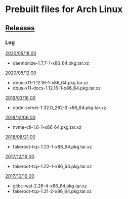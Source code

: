 # Prebuilt files for Arch Linux

## [Releases](https://github.com/yuk7/arch-prebuilt/releases/)

### Log
[2020/05/18 00](https://github.com/yuk7/arch-prebuilt/releases/tag/20051800)
* daemonize-1.7.7-1-x86_64.pkg.tar.xz

[2020/05/12 00](https://github.com/yuk7/arch-prebuilt/releases/tag/20051200)
* dbus-x11-1.12.16-1-x86_64.pkg.tar.xz
* dbus-x11-docs-1.12.16-1-x86_64.pkg.tar.xz

[2019/03/16 00](https://github.com/yuk7/arch-prebuilt/releases/tag/19031600)
* code-server-1.32.0_282-2-x86_64.pkg.tar.xz

[2018/12/09 00](https://github.com/yuk7/arch-prebuilt/releases/tag/18120900)
* nvme-cli-1.6-1-x86_64.pkg.tar.xz

[2018/08/21 00](https://github.com/yuk7/arch-prebuilt/releases/tag/18082100)
* fakeroot-tcp-1.23-1-x86_64.pkg.tar.xz

[2017/12/16 00](https://github.com/yuk7/arch-prebuilt/releases/tag/17121600)
* fakeroot-tcp-1.22-1-x86_64.pkg.tar.xz

[2017/10/16 00](https://github.com/yuk7/arch-prebuilt/releases/tag/17101600)
* glibc-wsl-2.26-4-x86_64.pkg.tar.xz
* fakeroot-tcp-1.21-2-x86_64.pkg.tar.xz
